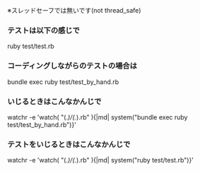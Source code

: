 
※スレッドセーフでは無いです(not thread_safe)

### テストは以下の感じで
ruby test/test.rb

### コーディングしながらのテストの場合は
bundle exec ruby test/test_by_hand.rb

### いじるときはこんなかんじで
watchr -e 'watch( "(.*)/(.*)\.rb" ){|md| system("bundle exec ruby test/test_by_hand.rb")}'

### テストをいじるときはこんなかんじで
watchr -e 'watch( "(.*)/(.*)\.rb" ){|md| system("ruby test/test.rb")}'

